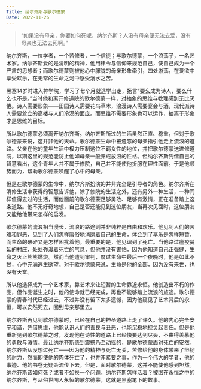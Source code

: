 ```yaml
---
Title: 纳尔齐斯与歌尔德蒙
Date: 2022-11-26
---
```


> “如果没有母亲，你要如何死呢，纳尔齐斯？人没有母亲便无法去爱，没有母亲也无法去死啊。”

纳尔齐斯，一位学者，一个苦修者，一个信徒；与歌尔德蒙，一个浪荡子，一名艺术家。纳尔齐斯爱的是清明的精神，他用律令与信仰来规范自己，使自己成为一个严肃的思想者；而歌尔德蒙则被他心中朦胧的母亲形象牵引，四处游荡，在爱欲中享受欢乐，在无常的生命之河中感受溺水之苦。

黑塞14岁时进入神学院，学习了七个月就逃学出走，扬言“要么成为诗人，要么什么也不是。”当时他和离开修道院的歌尔德蒙一样，对抽象的思维与教理感到无比厌倦。诗人需要形象——田园诗人需要花鸟草木，浪漫诗人需要宴会与酒，现代派诗人需要耸立的高楼与人们冷漠的面庞。而思维不需要形象也可以运作，抽离于形象才是思维的目标。

所以歌尔德蒙必须离开纳尔齐斯。纳尔齐斯所过的生活虽然正直、稳重，但对于歌尔德蒙来说，这并非他的天命。歌尔德蒙生命中被遗忘的母亲指引他走上流浪的道路。父亲在他的童年生活中极力压制这位不羁女性的地位，并把歌尔德蒙送进修道院，以期这里的规范能防止他如母亲一般养成放浪的性格。但纳尔齐斯凭借自己的智慧看出，这个青年人并不属于修院，自己并不能使他折服在理性面前。于是他顺势而为，帮助歌尔德蒙唤醒了心中的母亲。

但是在歌尔德蒙的生命中，纳尔齐斯扮演的并非完全是引导者的角色。纳尔齐斯在清修生活中获得的智慧告诉他，除了修院的生活之外，还有另外一种生活，一种同样值得去过的生活，而他面前的歌尔德蒙足够勇敢、足够有激情，正在准备踏上这条道路。他不无好奇地想，自己是否还能见到这位朋友，当再次见面时，这位朋友又能给他带来怎样的启发。

歌尔德蒙的流浪相当漫长，流浪的路途则并非纯粹是自由和欢乐。他见到人们的苦难和罪恶，见到了人们怎样庸俗地消磨着自己的生命，体会到了享乐是怎样短暂，而生命的破碎又是怎样困扰着他。最重要的是，他见识到了死亡。当他路过瘟疫蔓延的村庄，处处弥漫着死亡的气息，但他并没有害怕，因为他知道自己正强健，生命之火正熊熊燃烧。然而当他遭到审判，度过生命中最后一个夜晚时，他是如此不甘，心中充满逃生欲望。对于歌尔德蒙来说，生命是他的全部，因为没有来世，也没有天堂。

所以他选择成为一个艺术家，靠艺术来让短暂的生命靠近永恒。他创造出不朽的作品，但作品诞生之时，他的使命就已经完成，再也不能够踏上流浪的旅途。歌尔德蒙的青春时代已经过去，不过并没有留下太多遗憾，因为他窥见了艺术背后的永恒，可以安然死去，回到母亲那里去。

纳尔齐斯再见到歌尔德蒙时，已经在自己的神圣道路上走了许久。他的内心完全安宁和谐，凭借思维，他能认识人们的善良与丑恶，也能沉稳地担负起责任。但是他重新见到歌尔德蒙之时，发现他在诗性的道路上已经快要达到尽头，不由得羡慕他的勇敢与激情。最让纳尔齐斯感到震撼乃至动摇的，是歌尔德蒙面对死亡的安然。纳尔齐斯从没想过死亡——因为他的精神与死亡无关，苦修给他的身体带来了坚韧的耐力，然而即使他的肉体死亡了，也并非紧要之事，作为一个伟大的学者，他的事迹、他的书卷无疑会流传下去。但是，面对歌尔德蒙，这并不能使他感到坦然。纳尔齐斯该如何死？或者不如换一个问题，纳尔齐斯怎样活着？被困在永恒之中的纳尔齐斯，与从俗世闯入永恒的歌尔德蒙，这就是黑塞笔下的故事。

